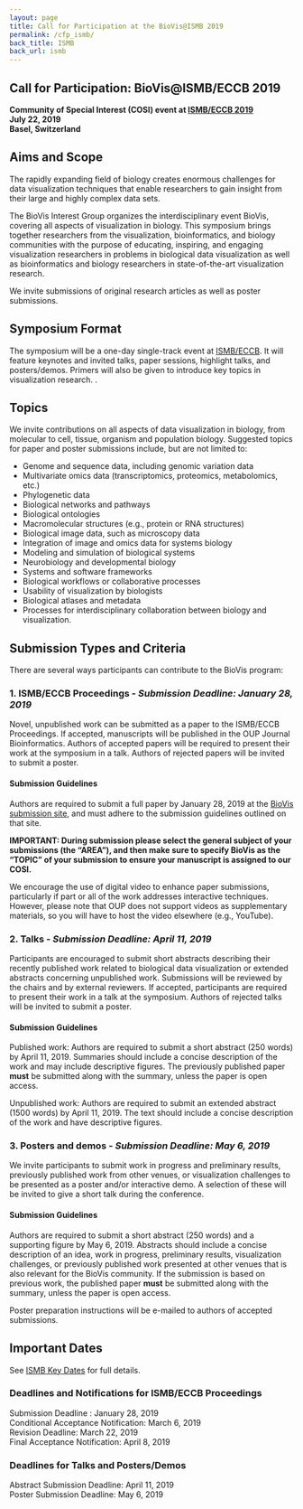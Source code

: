 ```yaml
---
layout: page
title: Call for Participation at the BioVis@ISMB 2019
permalink: /cfp_ismb/
back_title: ISMB
back_url: ismb
---
```


## Call for Participation: BioVis@ISMB/ECCB 2019
**Community of Special Interest (COSI) event at [ISMB/ECCB 2019](https://www.iscb.org/ismbeccb2019)**  
**July 22, 2019**  
**Basel, Switzerland**


## Aims and Scope

The rapidly expanding field of biology creates enormous challenges for data visualization techniques that enable researchers to gain insight from their large and highly complex data sets.

The BioVis Interest Group organizes the interdisciplinary event BioVis, covering all aspects of visualization in biology. This symposium brings together researchers from the visualization, bioinformatics, and biology communities with the purpose of educating, inspiring, and engaging visualization researchers in problems in biological data visualization as well as bioinformatics and biology researchers in state-of-the-art visualization research.

We invite submissions of original research articles as well as poster submissions.

## Symposium Format

The symposium will be a one-day single-track event at [ISMB/ECCB](https://www.iscb.org/ismbeccb2019). It will feature keynotes and invited talks, paper sessions, highlight talks, and posters/demos. Primers will also be given to introduce key topics in visualization research. . 

## Topics

We invite contributions on all aspects of data visualization in biology, from molecular to cell, tissue, organism and population biology. Suggested topics for paper and poster submissions include, but are not limited to:

 * Genome and sequence data, including genomic variation data
 * Multivariate omics data (transcriptomics, proteomics, metabolomics, etc.)
 * Phylogenetic data
 * Biological networks and pathways
 * Biological ontologies
 * Macromolecular structures (e.g., protein or RNA structures)
 * Biological image data, such as microscopy data
 * Integration of image and omics data for systems biology
 * Modeling and simulation of biological systems
 * Neurobiology and developmental biology
 * Systems and software frameworks
 * Biological workflows or collaborative processes
 * Usability of visualization by biologists
 * Biological atlases and metadata
 * Processes for interdisciplinary collaboration between biology and visualization.

## Submission Types and Criteria

There are several ways participants can contribute to the BioVis program:

### 1. ISMB/ECCB Proceedings - *Submission Deadline: January 28, 2019*

Novel, unpublished work can be submitted as a paper to the ISMB/ECCB Proceedings. If accepted, manuscripts will be published in the OUP Journal Bioinformatics. Authors of accepted papers will be required to present their work at the symposium in a talk. Authors of rejected papers will be invited to submit a poster. 

#### Submission Guidelines

Authors are required to submit a full paper by January 28, 2019 at the [BioVis submission site](https://www.iscb.org/ismbeccb2019-submit/proceedings), and must adhere to the submission guidelines outlined on that site.

**IMPORTANT: During submission please select the general subject of your submissions (the “AREA”), and then make sure to specify BioVis as the “TOPIC” of your submission to ensure your manuscript is assigned to our COSI.**

We encourage the use of digital video to enhance paper submissions, particularly if part or all of the work addresses interactive techniques. However, please note that OUP does not support videos as supplementary materials, so you will have to host the video elsewhere (e.g., YouTube).



### 2. Talks - *Submission Deadline: April 11, 2019*

Participants are encouraged to submit short abstracts describing their recently published work related to biological data visualization or extended abstracts concerning unpublished work.  Submissions will be reviewed by the chairs and by external reviewers. If accepted, participants are required to present their work in a talk at the symposium. Authors of rejected talks will be invited to submit a poster.

#### Submission Guidelines

Published work: Authors are required to submit a short abstract (250 words) by April 11, 2019. Summaries should include a concise description of the work and may include descriptive figures. The previously published paper **must** be submitted along with the summary, unless the paper is open access.

Unpublished work: Authors are required to submit an extended abstract (1500 words) by April 11, 2019. The text should include a concise description of the work and have descriptive figures. 

### 3. Posters and demos - *Submission Deadline: May 6, 2019*

We invite participants to submit work in progress and preliminary results, previously published work from other venues, or visualization challenges to be presented as a poster and/or interactive demo. A selection of these will be invited to give a short talk during the conference.

#### Submission Guidelines

Authors are required to submit a short abstract (250 words) and a supporting figure by May 6, 2019. Abstracts should include a concise description of an idea, work in progress, preliminary results, visualization challenges, or previously published work presented at other venues that is also relevant for the BioVis community. If the submission is based on previous work, the published paper **must** be submitted along with the summary, unless the paper is open access.

Poster preparation instructions will be e-mailed to authors of accepted submissions.


## Important Dates

See [ISMB Key Dates](http://www.iscb.org/ismbeccb2019-keydates) for full details.

### Deadlines and Notifications for ISMB/ECCB Proceedings

Submission Deadline : January 28, 2019  
Conditional Acceptance Notification: March 6, 2019  
Revision Deadline: March 22, 2019  
Final Acceptance Notification: April 8, 2019  

### Deadlines for Talks and Posters/Demos

Abstract Submission Deadline: April 11, 2019<br/>
Poster Submission Deadline: May 6, 2019
